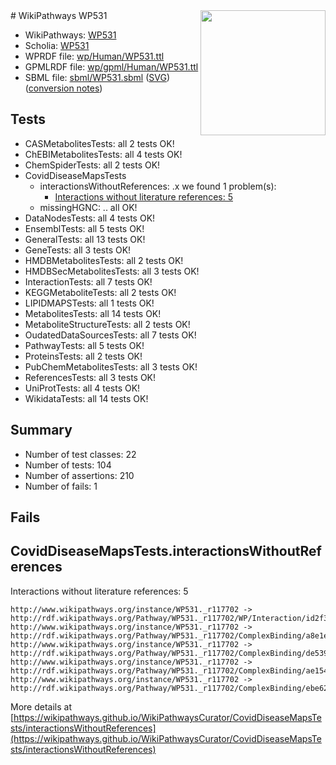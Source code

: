 <img style="float: right; width: 200px" src="../logo.png" />
# WikiPathways WP531

* WikiPathways: [WP531](https://identifiers.org/wikipathways:WP531)
* Scholia: [WP531](https://scholia.toolforge.org/wikipathways/WP531)
* WPRDF file: [wp/Human/WP531.ttl](../wp/Human/WP531.ttl)
* GPMLRDF file: [wp/gpml/Human/WP531.ttl](../wp/gpml/Human/WP531.ttl)
* SBML file: [sbml/WP531.sbml](../sbml/WP531.sbml) ([SVG](../sbml/WP531.svg)) ([conversion notes](../sbml/WP531.txt))

## Tests
* CASMetabolitesTests: all 2 tests OK!
* ChEBIMetabolitesTests: all 4 tests OK!
* ChemSpiderTests: all 2 tests OK!
* CovidDiseaseMapsTests
    * interactionsWithoutReferences: .x we found 1 problem(s):
        * [Interactions without literature references: 5](#2e295933)
    * missingHGNC: .. all OK!
* DataNodesTests: all 4 tests OK!
* EnsemblTests: all 5 tests OK!
* GeneralTests: all 13 tests OK!
* GeneTests: all 3 tests OK!
* HMDBMetabolitesTests: all 2 tests OK!
* HMDBSecMetabolitesTests: all 3 tests OK!
* InteractionTests: all 7 tests OK!
* KEGGMetaboliteTests: all 2 tests OK!
* LIPIDMAPSTests: all 1 tests OK!
* MetabolitesTests: all 14 tests OK!
* MetaboliteStructureTests: all 2 tests OK!
* OudatedDataSourcesTests: all 7 tests OK!
* PathwayTests: all 5 tests OK!
* ProteinsTests: all 2 tests OK!
* PubChemMetabolitesTests: all 3 tests OK!
* ReferencesTests: all 3 tests OK!
* UniProtTests: all 4 tests OK!
* WikidataTests: all 14 tests OK!


## Summary

* Number of test classes: 22
* Number of tests: 104
* Number of assertions: 210
* Number of fails: 1

## Fails

<a name="2e295933" />

## CovidDiseaseMapsTests.interactionsWithoutReferences

Interactions without literature references: 5
```
http://www.wikipathways.org/instance/WP531._r117702 -> http://rdf.wikipathways.org/Pathway/WP531._r117702/WP/Interaction/id2f3741fd
http://www.wikipathways.org/instance/WP531._r117702 -> http://rdf.wikipathways.org/Pathway/WP531._r117702/ComplexBinding/a8e1e
http://www.wikipathways.org/instance/WP531._r117702 -> http://rdf.wikipathways.org/Pathway/WP531._r117702/ComplexBinding/de539
http://www.wikipathways.org/instance/WP531._r117702 -> http://rdf.wikipathways.org/Pathway/WP531._r117702/ComplexBinding/ae154
http://www.wikipathways.org/instance/WP531._r117702 -> http://rdf.wikipathways.org/Pathway/WP531._r117702/ComplexBinding/ebe62
```

More details at [https://wikipathways.github.io/WikiPathwaysCurator/CovidDiseaseMapsTests/interactionsWithoutReferences](https://wikipathways.github.io/WikiPathwaysCurator/CovidDiseaseMapsTests/interactionsWithoutReferences)

